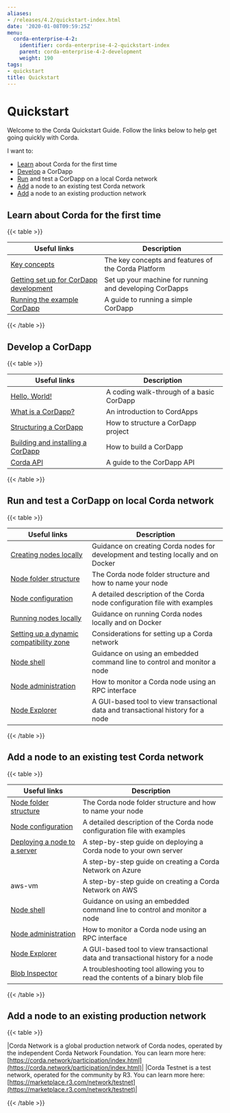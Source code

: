 ```yaml
---
aliases:
- /releases/4.2/quickstart-index.html
date: '2020-01-08T09:59:25Z'
menu:
  corda-enterprise-4-2:
    identifier: corda-enterprise-4-2-quickstart-index
    parent: corda-enterprise-4-2-development
    weight: 190
tags:
- quickstart
title: Quickstart
---
```



# Quickstart

Welcome to the Corda Quickstart Guide. Follow the links below to help get going quickly with Corda.

I want to:


* [Learn](#quickstart-learn) about Corda for the first time
* [Develop](#quickstart-develop) a CorDapp
* [Run](#quickstart-run) and test a CorDapp on a local Corda network
* [Add](#quickstart-add) a node to an existing test Corda network
* [Add](#quickstart-production) a node to an existing production network



## Learn about Corda for the first time


{{< table >}}

|Useful links|Description|
|--------------------------------------------|--------------------------------------------------------------------------------------------|
|[Key concepts](key-concepts.md)|The key concepts and features of the Corda Platform|
|[Getting set up for CorDapp development](getting-set-up.md)|Set up your machine for running and developing CorDapps|
|[Running the example CorDapp](tutorial-cordapp.md)|A guide to running a simple CorDapp|

{{< /table >}}



## Develop a CorDapp


{{< table >}}

|Useful links|Description|
|--------------------------------------------|--------------------------------------------------------------------------------------------|
|[Hello, World!](hello-world-introduction.md)|A coding walk-through of a basic CorDapp|
|[What is a CorDapp?](cordapp-overview.md)|An introduction to CordApps|
|[Structuring a CorDapp](writing-a-cordapp.md)|How to structure a CorDapp project|
|[Building and installing a CorDapp](cordapp-build-systems.md)|How to build a CorDapp|
|[Corda API](corda-api.md)|A guide to the CorDapp API|

{{< /table >}}



## Run and test a CorDapp on local Corda network


{{< table >}}

|Useful links|Description|
|------------------------------------------------|----------------------------------------------------------------------------------------|
|[Creating nodes locally](generating-a-node.md)|Guidance on creating Corda nodes for development and testing locally and on Docker|
|[Node folder structure](node-structure.md)|The Corda node folder structure and how to name your node|
|[Node configuration](corda-configuration-file.md)|A detailed description of the Corda node configuration file with examples|
|[Running nodes locally](running-a-node.md)|Guidance on running Corda nodes locally and on Docker|
|[Setting up a dynamic compatibility zone](setting-up-a-dynamic-compatibility-zone.md)|Considerations for setting up a Corda network|
|[Node shell](shell.md)|Guidance on using an embedded command line to control and monitor a node|
|[Node administration](node-administration.md)|How to monitor a Corda node using an RPC interface|
|[Node Explorer](node-explorer.md)|A GUI-based tool to view transactional data and transactional history for a node|

{{< /table >}}



## Add a node to an existing test Corda network


{{< table >}}

|Useful links|Description|
|--------------------------------------------|--------------------------------------------------------------------------------------------|
|[Node folder structure](node-structure.md)|The Corda node folder structure and how to name your node|
|[Node configuration](corda-configuration-file.md)|A detailed description of the Corda node configuration file with examples|
|[Deploying a node to a server](deploying-a-node.md)|A step-by-step guide on deploying a Corda node to your own server|
|[<no title>](azure-vm.md)|A step-by-step guide on creating a Corda Network on Azure|
|aws-vm|A step-by-step guide on creating a Corda Network on AWS|
|[Node shell](shell.md)|Guidance on using an embedded command line to control and monitor a node|
|[Node administration](node-administration.md)|How to monitor a Corda node using an RPC interface|
|[Node Explorer](node-explorer.md)|A GUI-based tool to view transactional data and transactional history for a node|
|[Blob Inspector](blob-inspector.md)|A troubleshooting tool allowing you to read the contents of a binary blob file|

{{< /table >}}



## Add a node to an existing production network


{{< table >}}

|Corda Network is a global production network of Corda nodes, operated by the independent
Corda Network Foundation. You can learn more here: [https://corda.network/participation/index.html](https://corda.network/participation/index.html)|
|Corda Testnet is a test network, operated for the community by R3. You can learn
more here: [https://marketplace.r3.com/network/testnet](https://marketplace.r3.com/network/testnet)|

{{< /table >}}


